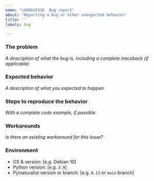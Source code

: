 ```yaml
---
name: "\U0001F41E  Bug report"
about: 'Reporting a bug or other unexpected behavior'
title: ''
labels: bug

---
```


### The problem
_A description of what the bug is, including a complete traceback (if applicable)_

### Expected behavior
_A description of what you expected to happen_

### Steps to reproduce the behavior
_With a complete code example, if possible_

### Workarounds
_Is there an existing workaround for this issue?_

### Environment
 - OS & version: [e.g. Debian 10]
 - Python version: [e.g. `3.9`]
 - Pyinaturalist version or branch: [e.g. `0.13` or `main` branch]
